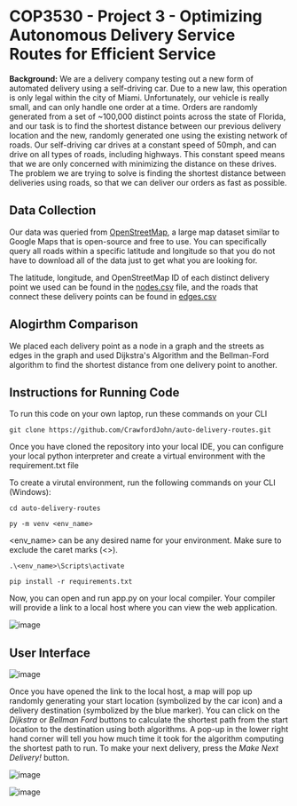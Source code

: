 <H1> COP3530 - Project 3 - Optimizing Autonomous Delivery Service Routes for Efficient Service </h1>

**Background:** We are a delivery company testing out a new form of automated delivery using a self-driving car. Due to a new law, this operation is only legal within the city of Miami. Unfortunately, our vehicle is really small, and can only handle one order at a time. Orders are randomly generated from a set of ~100,000 distinct points across the state of Florida, and our task is to find the shortest distance between our previous delivery location and the new, randomly generated one using the existing network of roads. Our self-driving car drives at a constant speed of 50mph, and can drive on all types of roads, including highways. This constant speed means that we are only concerned with minimizing the distance on these drives. The problem we are trying to solve is finding the shortest distance between deliveries using roads, so that we can deliver our orders as fast as possible.

<h2> Data Collection </h2>

Our data was queried from [OpenStreetMap](https://www.openstreetmap.org/#map=5/29.037/-75.410), a large map dataset similar to Google Maps that is open-source and free to use. You can specifically query all roads within a specific latitude and longitude so that you do not have to download all of the data just to get what you are looking for.

The latitude, longitude, and OpenStreetMap ID of each distinct delivery point we used can be found in the [nodes.csv](https://github.com/CrawfordJohn/auto-delivery-routes/blob/main/nodes.csv) file, and the roads that connect these delivery points can be found in [edges.csv](https://github.com/CrawfordJohn/auto-delivery-routes/blob/main/edges.csv)


<h2> Alogirthm Comparison </h2>

We placed each delivery point as a node in a graph and the streets as edges in the graph and used Dijkstra's Algorithm and the Bellman-Ford algorithm to find the shortest distance from one delivery point to another. 

<h2> Instructions for Running Code </h2>

To run this code on your own laptop, run these commands on your CLI

```
git clone https://github.com/CrawfordJohn/auto-delivery-routes.git
```

Once you have cloned the repository into your local IDE, you can configure your local python interpreter and create a virtual environment with the requirement.txt file

To create a virutal environment, run the following commands on your CLI (Windows):

```
cd auto-delivery-routes
```

```
py -m venv <env_name>
```

<env_name> can be any desired name for your environment.
Make sure to exclude the caret marks (<>).

```
.\<env_name>\Scripts\activate
```

```
pip install -r requirements.txt
```

Now, you can open and run app.py on your local compiler.
Your compiler will provide a link to a local host where you can view the web application.

![image](https://github.com/CrawfordJohn/auto-delivery-routes/assets/64513150/237d377e-9f4a-40ab-aaa2-89fea8d40bef)


<h2> User Interface </h2>

![image](https://github.com/CrawfordJohn/auto-delivery-routes/assets/64513150/d51f4dc7-08a3-457c-9d3f-56e903ecae4a)

Once you have opened the link to the local host, a map will pop up randomly generating your start location (symbolized by the car icon) and a delivery destination (symbolized by the blue marker). You can click on the _Dijkstra_ or _Bellman Ford_ buttons to calculate the shortest path from the start location to the destination using both algorithms. A pop-up in the lower right hand corner will tell you how much time it took for the algorithm computing the shortest path to run. To make your next delivery, press the _Make Next Delivery!_ button.

![image](https://github.com/CrawfordJohn/auto-delivery-routes/assets/64513150/5750574b-1a76-409d-a012-5dd9a258952a)

![image](https://github.com/CrawfordJohn/auto-delivery-routes/assets/64513150/16ad45d8-cb56-4554-8297-433097b2e893)



